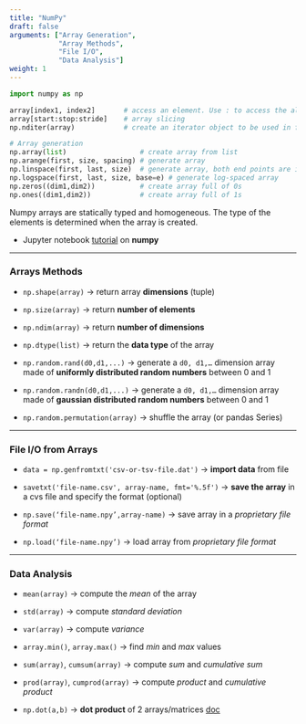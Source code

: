 ```yaml
---
title: "NumPy"
draft: false
arguments: ["Array Generation",
            "Array Methods",
            "File I/O",
            "Data Analysis"]
weight: 1
---
```


```py
import numpy as np

array[index1, index2]       # access an element. Use : to access the all line
array[start:stop:stride]    # array slicing
np.nditer(array)            # create an iterator object to be used in for loops

# Array generation
np.array(list)                  # create array from list
np.arange(first, size, spacing) # generate array
np.linspace(first, last, size)  # generate array, both end points are included
np.logspace(first, last, size, base=e) # generate log-spaced array
np.zeros((dim1,dim2))           # create array full of 0s
np.ones((dim1,dim2))            # create array full of 1s
```

Numpy arrays are statically typed and homogeneous. The type of the elements is determined when the array is created.

-   Jupyter notebook [tutorial](http://nbviewer.jupyter.org/github/jrjohansson/scientific-python-lectures/blob/master/Lecture-2-Numpy.ipynb) on **numpy**

* * *

### Arrays Methods

-   `np.shape(array)` &rarr; return array **dimensions** (tuple)

-   `np.size(array)` &rarr; return **number of elements**

-   `np.ndim(array)` &rarr; return **number of dimensions**

-   `np.dtype(list)` &rarr; return the **data type** of the array

-   `np.random.rand(d0,d1,...)` &rarr; generate a `d0, d1,…` dimension array made of **uniformly distributed random numbers** between 0 and 1

-   `np.random.randn(d0,d1,...)` &rarr; generate a `d0, d1,…` dimension array made of **gaussian distributed random numbers** between 0 and 1

-   `np.random.permutation(array)` &rarr; shuffle the array (or pandas Series)

* * *

### File I/O from Arrays

-   `data = np.genfromtxt('csv-or-tsv-file.dat')` &rarr; **import data** from file

-   `savetxt('file-name.csv', array-name, fmt='%.5f')` &rarr; **save the array** in a cvs file and specify the format (optional)

-   `np.save(‘file-name.npy’,array-name)` &rarr; save array in a _proprietary file format_

-   `np.load(‘file-name.npy’)` &rarr; load array from _proprietary file format_

* * *

### Data Analysis

-   `mean(array)` &rarr; compute the _mean_ of the array

-   `std(array)` &rarr; compute _standard deviation_

-   `var(array)` &rarr; compute _variance_

-   `array.min()`, `array.max()` &rarr; find _min_ and _max_ values

-   `sum(array)`, `cumsum(array)` &rarr; compute _sum_ and _cumulative sum_

-   `prod(array)`, `cumprod(array)` &rarr; compute _product_ and _cumulative product_

-   `np.dot(a,b)` &rarr; **dot product** of 2 arrays/matrices [doc](https://docs.scipy.org/doc/numpy/reference/generated/numpy.dot.html#numpy.dot)
